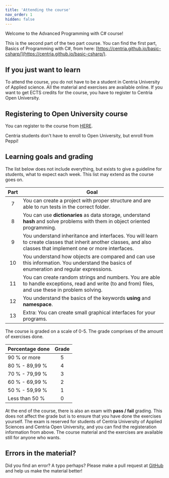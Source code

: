 ```yaml
---
title: 'Attending the course'
nav_order: 1
hidden: false
---
```


Welcome to the Advanced Programming with C# course!

This is the second part of the two part course. You can find the first part, Basics of Programming with C#, from here: [https://centria.github.io/basic-csharp/](https://centria.github.io/basic-csharp/).


## If you just want to learn

To attend the course, you do not have to be a student in Centria University of Applied science. All the material and exercises are available online. If you want to get ECTS credits for the course, you have to register to Centria Open University.


## Registering to Open University course

You can register to the course from [HERE](https://ella.eduplan.fi/centria).

<Note>Centria students don't have to enroll to Open University, but enroll from Peppi!</Note>


## Learning goals and grading


The list below does not include everything, but exists to give a guideline for students, what to expect each week. This list may extend as the course goes on.


| Part     |      Goal   |  
|:--------:|------------|
| 7| You can create a project with proper structure and are able to run tests in the correct folder. |
| 8| You can use **dictionaries** as data storage, understand **hash** and solve problems with them in object oriented programming. |
| 9| You understand inheritance and interfaces. You will learn to create classes that inherit another classes, and also classes that implement one or more interfaces. |
| 10| You understand how objects are compared and can use this information. You understand the basics of enumeration and regular expressions. |
| 11| You can create random strings and numbers. You are able to handle exceptions, read and write (to and from) files, and use these in problem solving. |
| 12| You understand the basics of the keywords **using** and **namespace**. |
| 13| Extra: You can create small graphical interfaces for your programs. |


The course is graded on a scale of 0-5. The grade comprises of the amount of exercises done.

| Percentage done | Grade |
| :-------------- | :---: |
| 90 % or more    |   5   |
| 80 % - 89,99 %  |   4   |
| 70 % - 79,99 %  |   3   |
| 60 % - 69,99 %  |   2   |
| 50 % - 59,99 %  |   1   |
| Less than 50 %  |   0   |

At the end of the course, there is also an exam with **pass / fail** grading. This does not affect the grade but is to ensure that you have done the exercises yourself. The exam is reserved for students of Centria University of Applied Sciences and Centria Open University, and you can find the registeration information from above. The course material and the exercises are available still for anyone who wants.

## Errors in the material?

Did you find an error? A typo perhaps? Please make a pull request at [GitHub](https://github.com/centria/advanced-csharp/tree/master/src/content) and help us make the material better!